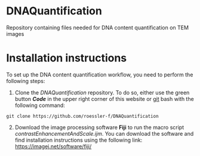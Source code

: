 # DNAQuantification
Repository containing files needed for DNA content quantification on TEM images

# Installation instructions
To set up the DNA content quantification workflow, you need to perform the following steps:

1. Clone the *DNAQuantification* repository. To do so, either use the green button **_Code_** in the upper right corner of this website or [git](https://git-scm.com/downloads) bash with the following command: 
```
git clone https://github.com/roessler-f/DNAQuantification
```

2. Download the image processing software **Fiji** to run the macro script *contrastEnhancementAndScale.ijm*. You can download the software and find installation instructions using the following link: https://imagej.net/software/fiji/
